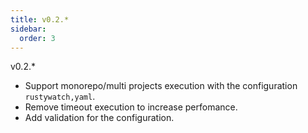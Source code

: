 ```yaml
---
title: v0.2.*
sidebar:
  order: 3
---
```


v0.2.*

- Support monorepo/multi projects execution with the configuration `rustywatch,yaml`.
- Remove timeout execution to increase perfomance.
- Add validation for the configuration.
